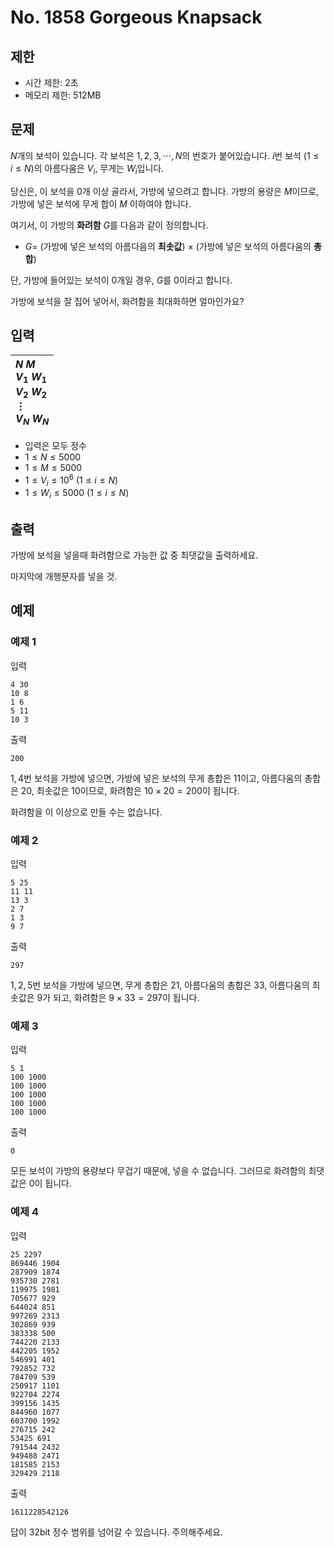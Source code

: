 # No. 1858 Gorgeous Knapsack

## 제한

- 시간 제한: 2초
- 메모리 제한: 512MB

## 문제

$N$개의 보석이 있습니다. 각 보석은 $1, 2, 3, \cdots, N$의 번호가 붙어있습니다. $i$번 보석 ($1\le i\le N$)의 아름다움은 $V_i$, 무게는 $W_i$입니다.

당신은, 이 보석을 $0$개 이상 골라서, 가방에 넣으려고 합니다. 가방의 용량은 $M$이므로, 가방에 넣은 보석에 무게 합이 $M$ 이하여야 합니다.

여기서, 이 가방의 **화려함** $G$를 다음과 같이 정의합니다.

- $G =$ (가방에 넣은 보석의 아름다음의 **최솟값**) $\times$ (가방에 넣은 보석의 아름다움의 **총합**)

단, 가방에 들어있는 보석이 $0$개일 경우, $G$를 $0$이라고 합니다.

가방에 보석을 잘 집어 넣어서, 화려함을 최대화하면 얼마인가요?

## 입력

| $N$ $M$<br>$V_1$ $W_1$<br>$V_2$ $W_2$<br>$\vdots$<br>$V_N$ $W_N$ |
| :------------------------------------------------------------ |

- 입력은 모두 정수
- $1 \le N \le 5000$
- $1 \le M \le 5000$
- $1 \le V_i \le 10^6$ $(1 \le i \le N)$
- $1 \le W_i \le 5000$ $(1 \le i \le N)$

## 출력

가방에 보석을 넣을때 화려함으로 가능한 값 중 최댓값을 출력하세요.

마지막에 개행문자를 넣을 것.

## 예제

### 예제 1

입력

```
4 30
10 8
1 6
5 11
10 3
```

출력

```
200
```

$1, 4$번 보석을 가방에 넣으면, 가방에 넣은 보석의 무게 총합은 $11$이고, 아름다움의 총합은 $20$, 최솟값은 $10$이므로, 화려함은 $10 \times 20 = 200$이 됩니다.

화려함을 이 이상으로 만들 수는 없습니다.

### 예제 2

입력

```
5 25
11 11
13 3
2 7
1 3
9 7
```

출력

```
297
```

$1, 2, 5$번 보석을 가방에 넣으면, 무게 총합은 $21$, 아름다움의 총합은 $33$, 아름다움의 최솟값은 $9$가 되고, 화려함은 $9 \times 33 = 297$이 됩니다.

### 예제 3

입력

```
5 1
100 1000
100 1000
100 1000
100 1000
100 1000
```

출력

```
0
```

모든 보석이 가방의 용량보다 무겁기 때문에, 넣을 수 없습니다. 그러므로 화려함의 최댓값은 $0$이 됩니다.

### 예제 4

입력

```
25 2297
869446 1904
287909 1874
935730 2781
119975 1981
705677 929
644024 851
997269 2313
302869 939
383338 500
744220 2133
442205 1952
546991 401
792852 732
784709 539
250917 1101
922704 2274
399156 1435
844960 1077
603700 1992
276715 242
53425 691
791544 2432
949488 2471
181585 2153
329429 2118
```

출력

```
1611228542126
```

답이 32bit 정수 범위를 넘어갈 수 있습니다. 주의해주세요.
